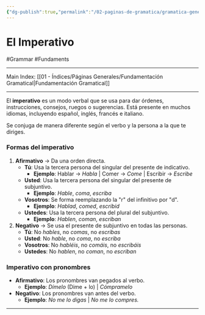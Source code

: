 ```yaml
---
{"dg-publish":true,"permalink":"/02-paginas-de-gramatica/gramatica-general/el-imperativo/"}
---
```


# El Imperativo
#Grammar #Fundaments 
___
Main Index: [[01 - Índices/Páginas Generales/Fundamentación Gramatical\|Fundamentación Gramatical]]
___
El **imperativo** es un modo verbal que se usa para dar órdenes, instrucciones, consejos, ruegos o sugerencias. Está presente en muchos idiomas, incluyendo español, inglés, francés e italiano.

Se conjuga de manera diferente según el verbo y la persona a la que te diriges.
### **Formas del imperativo**

1. **Afirmativo** → Da una orden directa.
    - **Tú**: Usa la tercera persona del singular del presente de indicativo.
        - **Ejemplo**: Hablar → _Habla_ | Comer → _Come_ | Escribir → _Escribe_
    - **Usted**: Usa la tercera persona del singular del presente de subjuntivo.
        - **Ejemplo**: _Hable_, _coma_, _escriba_
    - **Vosotros**: Se forma reemplazando la "r" del infinitivo por "d".
        - **Ejemplo**: _Hablad_, _comed_, _escribid_
    - **Ustedes**: Usa la tercera persona del plural del subjuntivo.
        - **Ejemplo**: _Hablen_, _coman_, _escriban_
2. **Negativo** → Se usa el presente de subjuntivo en todas las personas.
    - **Tú**: No _hables_, no _comas_, no _escribas_
    - **Usted**: No _hable_, no _coma_, no _escriba_
    - **Vosotros**: No _habléis_, no _comáis_, no _escribáis_
    - **Ustedes**: No _hablen_, no _coman_, no _escriban_
### **Imperativo con pronombres**

- **Afirmativo**: Los pronombres van pegados al verbo.
    - **Ejemplo**: _Dímelo_ (Dime + lo) | _Cómpramelo_
- **Negativo**: Los pronombres van antes del verbo.
    - **Ejemplo**: _No me lo digas_ | _No me lo compres._
___